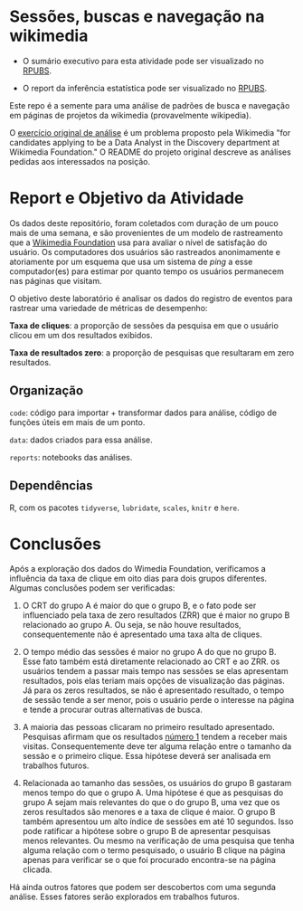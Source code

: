 # Sessões, buscas e navegação na wikimedia

- O sumário executivo para esta atividade pode ser visualizado no [RPUBS](http://rpubs.com/aminueza/DiscoveryHiringAnalyst2016).

- O report da inferência estatística pode ser visualizado no [RPUBS](http://rpubs.com/aminueza/inferencia-estatistica-wikimedia).

Este repo é a semente para uma análise de padrões de busca e navegação em páginas de projetos da wikimedia (provavelmente wikipedia).

O [exercício original de análise](https://github.com/wikimedia-research/Discovery-Hiring-Analyst-2016) é um problema proposto pela Wikimedia "for candidates applying to be a Data Analyst in the Discovery department at Wikimedia Foundation." O README do projeto original descreve as análises pedidas aos interessados na posição.

# Report e Objetivo da Atividade

Os dados deste repositório, foram coletados com duração de um pouco mais de uma semana, e são provenientes de um modelo de rastreamento que a [Wikimedia Foundation](https://grafana.wikimedia.org/dashboard/db/eventlogging-schema) usa para avaliar o nível de satisfação do usuário. Os computadores dos usuários são rastreados anonimamente e atoriamente por um esquema que usa um sistema de *ping* a esse computador(es) para estimar por quanto tempo os usuários permanecem nas páginas que visitam. 

O objetivo deste laboratório é analisar os dados do registro de eventos para rastrear uma variedade de métricas de desempenho:

**Taxa de cliques**: a proporção de sessões da pesquisa em que o usuário clicou em um dos resultados exibidos.

**Taxa de resultados zero**: a proporção de pesquisas que resultaram em zero resultados.

## Organização

`code`: código para importar + transformar dados para análise, código de funções úteis em mais de um ponto.

`data`: dados criados para essa análise.

`reports`: notebooks das análises.

## Dependências

R, com os pacotes `tidyverse`, `lubridate`, `scales`, `knitr` e `here`.

# Conclusões

Após a exploração dos dados do Wimedia Foundation, verificamos a influência da taxa de clique em oito dias para dois grupos diferentes. Algumas conclusões podem ser verificadas:

1. O CRT do grupo A é maior do que o grupo B, e o fato pode ser influenciado pela taxa de zero resultados (ZRR) que é  maior no grupo B relacionado ao grupo A. Ou seja, se não houve resultados, consequentemente não é apresentado uma taxa alta de cliques.

2. O tempo médio das sessões é maior no grupo A do que no grupo B. Esse fato também está diretamente relacionado ao CRT e ao ZRR. os usuários tendem a passar mais tempo nas sessões se elas apresentam resultados, pois elas teriam mais opções de visualização das páginas. Já para os zeros resultados, se não é apresentado resultado, o tempo de sessão tende a ser menor, pois o usuário perde o interesse na página e tende a procurar outras alternativas de busca.

3. A maioria das pessoas clicaram no primeiro resultado apresentado. Pesquisas afirmam que os resultados [número 1](https://viverdeblog.com/7-passos-mais-trafego/) tendem a receber mais visitas. Consequentemente deve ter alguma relação entre o tamanho da sessão e o primeiro clique. Essa hipótese deverá ser analisada em trabalhos futuros.

4. Relacionada ao tamanho das sessões, os usuários do grupo B gastaram menos tempo do que o grupo A. Uma hipótese é que as pesquisas do grupo A sejam mais relevantes do que o do grupo B, uma vez que os zeros resultados são menores e a taxa de clique é maior. O grupo B também apresentou um alto índice de sessões em até 10 segundos. Isso pode ratificar a hipótese sobre o grupo B de apresentar pesquisas menos relevantes. Ou mesmo na verificação de uma pesquisa que tenha alguma relação com o termo pesquisado, o usuário B clique na página apenas para verificar se o que foi procurado encontra-se na página clicada.

Há ainda outros fatores que podem ser descobertos com uma segunda análise. Esses fatores serão explorados em trabalhos futuros.
